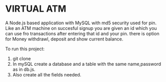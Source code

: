# VIRTUAL ATM
A Node.js based application with MySQL with md5 security used for pin. Like an ATM machine on succesful signup you are given an id which you can use fro transactions after entering that id and 
your pin. there is option for Money withdrawl, deposit and show current balance.

To run this project:
  1) git clone <link>
  2) In mySQL create a database and a table with the same name,password as in db.js.
  3) Also create all the fields needed.
